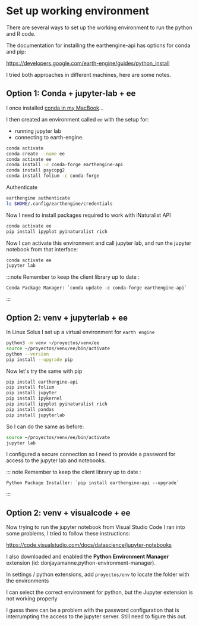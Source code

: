 
# Set up working environment

There are several ways to set up the working environment to run the python and R code. 

The documentation for installing the earthengine-api has options for conda and pip:

https://developers.google.com/earth-engine/guides/python_install

I tried both approaches in different machines, here are some notes.

## Option 1: Conda + jupyter-lab + ee

I once installed [conda in my MacBook](https://docs.conda.io/projects/continuumio-conda/en/latest/user-guide/install/macos.html)...

I then created an environment called `ee` with the setup for:
- running jupyter lab
- connecting to earth-engine.

```sh
conda activate
conda create --name ee
conda activate ee
conda install -c conda-forge earthengine-api
conda install psycopg2
conda install folium -c conda-forge
```


Authenticate
```sh
earthengine authenticate
ls $HOME/.config/earthengine/credentials
```




Now I need to install packages required to work with iNaturalist API

```sh
conda activate ee
pip install ipyplot pyinaturalist rich
```

Now I can activate this environment and call jupyter lab, and run the jupyter notebook from that interface:

```sh
conda activate ee
jupyter lab
```

:::note
Remember to keep the client library up to date :

    Conda Package Manager: `conda update -c conda-forge earthengine-api`
    
:::

## Option 2: venv + jupyterlab + ee

In Linux Solus I set up a virtual environment for `earth engine`

```sh
python3 -m venv ~/proyectos/venv/ee
source ~/proyectos/venv/ee/bin/activate
python --version
pip install --upgrade pip
```

Now let's try the same with pip

```sh
pip install earthengine-api
pip install folium 
pip install jupyter
pip install ipykernel
pip install ipyplot pyinaturalist rich
pip install pandas
pip install jupyterlab
```

So I can do the same as before:

```sh
source ~/proyectos/venv/ee/bin/activate
jupyter lab
```

I configured a secure connection so I need to provide a password for access to the jupyter lab and notebooks.

::: note
Remember to keep the client library up to date :

    Python Package Installer: `pip install earthengine-api --upgrade`

:::

## Option 2: venv + visualcode + ee

Now trying to run the jupyter notebook from Visual Studio Code I ran into some problems, I tried to follow these instructions:

https://code.visualstudio.com/docs/datascience/jupyter-notebooks

I also downloaded and enabled the **Python Environment Manager** extension (id: donjayamanne.python-environment-manager).

In settings / python extensions, add `proyectos/env` to locate the folder with the environments

I can select the correct environment for python, but the Jupyter extension is not working properly

I guess there can be a problem with the password configuration that is interrumpting the access to the jupyter server. Still need to figure this out. 


